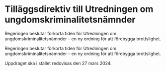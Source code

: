# Tilläggsdirektiv till Utredningen om ungdomskriminalitetsnämnder

Regeringen beslutar förkorta tiden för Utredningen om ungdomskriminalitetsnämnder – en ny ordning för att förebygga brottslighet.

Regeringen beslutar förkorta tiden för Utredningen om ungdomskriminalitetsnämnder – en ny ordning för att förebygga brottslighet.

Uppdraget ska i stället redovisas den 27 mars 2024.
